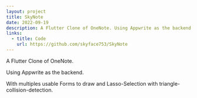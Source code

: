 ```yaml
---
layout: project
title: SkyNote
date: 2022-09-19
description: A Flutter Clone of OneNote. Using Appwrite as the backend.
links:
  - title: Code
    url: https://github.com/skyface753/SkyNote
---
```


A Flutter Clone of OneNote.

Using Appwrite as the backend.

With multiples usable Forms to draw and Lasso-Selection with triangle-collision-detection.

